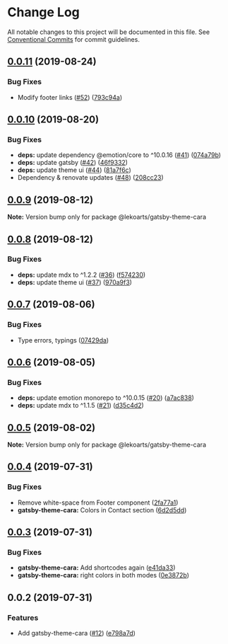 # Change Log

All notable changes to this project will be documented in this file.
See [Conventional Commits](https://conventionalcommits.org) for commit guidelines.

## [0.0.11](https://github.com/LekoArts/gatsby-themes/compare/@lekoarts/gatsby-theme-cara@0.0.10...@lekoarts/gatsby-theme-cara@0.0.11) (2019-08-24)


### Bug Fixes

* Modify footer links ([#52](https://github.com/LekoArts/gatsby-themes/issues/52)) ([793c94a](https://github.com/LekoArts/gatsby-themes/commit/793c94a))





## [0.0.10](https://github.com/LekoArts/gatsby-themes/compare/@lekoarts/gatsby-theme-cara@0.0.9...@lekoarts/gatsby-theme-cara@0.0.10) (2019-08-20)


### Bug Fixes

* **deps:** update dependency @emotion/core to ^10.0.16 ([#41](https://github.com/LekoArts/gatsby-themes/issues/41)) ([074a79b](https://github.com/LekoArts/gatsby-themes/commit/074a79b))
* **deps:** update gatsby ([#42](https://github.com/LekoArts/gatsby-themes/issues/42)) ([46f9332](https://github.com/LekoArts/gatsby-themes/commit/46f9332))
* **deps:** update theme ui ([#44](https://github.com/LekoArts/gatsby-themes/issues/44)) ([81a7f6c](https://github.com/LekoArts/gatsby-themes/commit/81a7f6c))
* Dependency & renovate updates ([#48](https://github.com/LekoArts/gatsby-themes/issues/48)) ([208cc23](https://github.com/LekoArts/gatsby-themes/commit/208cc23))





## [0.0.9](https://github.com/LekoArts/gatsby-themes/compare/@lekoarts/gatsby-theme-cara@0.0.8...@lekoarts/gatsby-theme-cara@0.0.9) (2019-08-12)

**Note:** Version bump only for package @lekoarts/gatsby-theme-cara





## [0.0.8](https://github.com/LekoArts/gatsby-themes/compare/@lekoarts/gatsby-theme-cara@0.0.7...@lekoarts/gatsby-theme-cara@0.0.8) (2019-08-12)


### Bug Fixes

* **deps:** update mdx to ^1.2.2 ([#36](https://github.com/LekoArts/gatsby-themes/issues/36)) ([f574230](https://github.com/LekoArts/gatsby-themes/commit/f574230))
* **deps:** update theme ui ([#37](https://github.com/LekoArts/gatsby-themes/issues/37)) ([970a9f3](https://github.com/LekoArts/gatsby-themes/commit/970a9f3))





## [0.0.7](https://github.com/LekoArts/gatsby-themes/compare/@lekoarts/gatsby-theme-cara@0.0.6...@lekoarts/gatsby-theme-cara@0.0.7) (2019-08-06)


### Bug Fixes

* Type errors, typings ([07429da](https://github.com/LekoArts/gatsby-themes/commit/07429da))





## [0.0.6](https://github.com/LekoArts/gatsby-themes/compare/@lekoarts/gatsby-theme-cara@0.0.5...@lekoarts/gatsby-theme-cara@0.0.6) (2019-08-05)


### Bug Fixes

* **deps:** update emotion monorepo to ^10.0.15 ([#20](https://github.com/LekoArts/gatsby-themes/issues/20)) ([a7ac838](https://github.com/LekoArts/gatsby-themes/commit/a7ac838))
* **deps:** update mdx to ^1.1.5 ([#21](https://github.com/LekoArts/gatsby-themes/issues/21)) ([d35c4d2](https://github.com/LekoArts/gatsby-themes/commit/d35c4d2))





## [0.0.5](https://github.com/LekoArts/gatsby-themes/compare/@lekoarts/gatsby-theme-cara@0.0.4...@lekoarts/gatsby-theme-cara@0.0.5) (2019-08-02)

**Note:** Version bump only for package @lekoarts/gatsby-theme-cara





## [0.0.4](https://github.com/LekoArts/gatsby-themes/compare/@lekoarts/gatsby-theme-cara@0.0.3...@lekoarts/gatsby-theme-cara@0.0.4) (2019-07-31)


### Bug Fixes

* Remove white-space from Footer component ([2fa77a1](https://github.com/LekoArts/gatsby-themes/commit/2fa77a1))
* **gatsby-theme-cara:** Colors in Contact section ([6d2d5dd](https://github.com/LekoArts/gatsby-themes/commit/6d2d5dd))





## [0.0.3](https://github.com/LekoArts/gatsby-themes/compare/@lekoarts/gatsby-theme-cara@0.0.2...@lekoarts/gatsby-theme-cara@0.0.3) (2019-07-31)


### Bug Fixes

* **gatsby-theme-cara:** Add shortcodes again ([e41da33](https://github.com/LekoArts/gatsby-themes/commit/e41da33))
* **gatsby-theme-cara:** right colors in both modes ([0e3872b](https://github.com/LekoArts/gatsby-themes/commit/0e3872b))





## 0.0.2 (2019-07-31)


### Features

* Add gatsby-theme-cara ([#12](https://github.com/LekoArts/gatsby-themes/issues/12)) ([e798a7d](https://github.com/LekoArts/gatsby-themes/commit/e798a7d))
